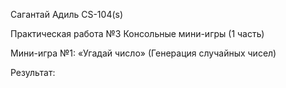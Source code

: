Сагантай Адиль CS-104(s)

Практическая работа №3 Консольные мини-игры (1 часть)

Мини-игра №1: «Угадай число» (Генерация случайных чисел)

Результат:

